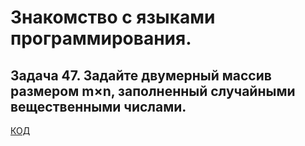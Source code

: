 # Знакомство с языками программирования.

## Задача 47. Задайте двумерный массив размером m×n, заполненный случайными вещественными числами.

[КОД](Program.cs)
